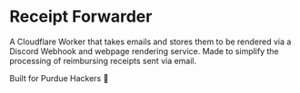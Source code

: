 # Receipt Forwarder

A Cloudflare Worker that takes emails and stores them to be rendered
via a Discord Webhook and webpage rendering service. Made to simplify
the processing of reimbursing receipts sent via email.

Built for Purdue Hackers :yellow_heart:
